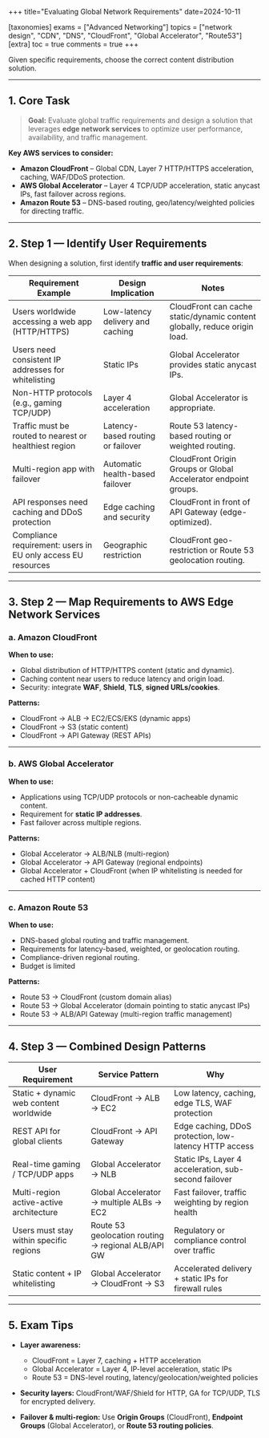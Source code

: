 +++
title="Evaluating Global Network Requirements"
date=2024-10-11

[taxonomies]
exams = ["Advanced Networking"]
topics = ["network design", "CDN", "DNS", "CloudFront", "Global Accelerator", "Route53"]
[extra]
toc = true
comments = true
+++

Given specific requirements, choose the correct content distribution solution.

<!--more-->

---

## 1. Core Task

> **Goal:** Evaluate global traffic requirements and design a solution that leverages **edge network services** to optimize user performance, availability, and traffic management.

**Key AWS services to consider:**

* **Amazon CloudFront** – Global CDN, Layer 7 HTTP/HTTPS acceleration, caching, WAF/DDoS protection.
* **AWS Global Accelerator** – Layer 4 TCP/UDP acceleration, static anycast IPs, fast failover across regions.
* **Amazon Route 53** – DNS-based routing, geo/latency/weighted policies for directing traffic.

---

## 2. Step 1 — Identify User Requirements

When designing a solution, first identify **traffic and user requirements**:

| Requirement Example                                          | Design Implication                | Notes                                                                     |
| ------------------------------------------------------------ | --------------------------------- | ------------------------------------------------------------------------- |
| Users worldwide accessing a web app (HTTP/HTTPS)             | Low-latency delivery and caching  | CloudFront can cache static/dynamic content globally, reduce origin load. |
| Users need consistent IP addresses for whitelisting          | Static IPs                        | Global Accelerator provides static anycast IPs.                           |
| Non-HTTP protocols (e.g., gaming TCP/UDP)                    | Layer 4 acceleration              | Global Accelerator is appropriate.                                        |
| Traffic must be routed to nearest or healthiest region       | Latency-based routing or failover | Route 53 latency-based routing or weighted routing.                       |
| Multi-region app with failover                               | Automatic health-based failover   | CloudFront Origin Groups or Global Accelerator endpoint groups.           |
| API responses need caching and DDoS protection               | Edge caching and security         | CloudFront in front of API Gateway (edge-optimized).                      |
| Compliance requirement: users in EU only access EU resources | Geographic restriction            | CloudFront geo-restriction or Route 53 geolocation routing.               |

---

## 3. Step 2 — Map Requirements to AWS Edge Network Services

### a. **Amazon CloudFront**

**When to use:**

* Global distribution of HTTP/HTTPS content (static and dynamic).
* Caching content near users to reduce latency and origin load.
* Security: integrate **WAF**, **Shield**, **TLS**, **signed URLs/cookies**.

**Patterns:**

* CloudFront → ALB → EC2/ECS/EKS (dynamic apps)
* CloudFront → S3 (static content)
* CloudFront → API Gateway (REST APIs)

---

### b. **AWS Global Accelerator**

**When to use:**

* Applications using TCP/UDP protocols or non-cacheable dynamic content.
* Requirement for **static IP addresses**.
* Fast failover across multiple regions.

**Patterns:**

* Global Accelerator → ALB/NLB (multi-region)
* Global Accelerator → API Gateway (regional endpoints)
* Global Accelerator + CloudFront (when IP whitelisting is needed for cached HTTP content)

---

### c. **Amazon Route 53**

**When to use:**

* DNS-based global routing and traffic management.
* Requirements for latency-based, weighted, or geolocation routing.
* Compliance-driven regional routing.
* Budget is limited

**Patterns:**

* Route 53 → CloudFront (custom domain alias)
* Route 53 → Global Accelerator (domain pointing to static anycast IPs)
* Route 53 → ALB/API Gateway (multi-region traffic management)

---

## 4. Step 3 — Combined Design Patterns

| User Requirement                        | Service Pattern                                    | Why                                                    |
| --------------------------------------- | -------------------------------------------------- | ------------------------------------------------------ |
| Static + dynamic web content worldwide  | CloudFront → ALB → EC2                             | Low latency, caching, edge TLS, WAF protection         |
| REST API for global clients             | CloudFront → API Gateway                           | Edge caching, DDoS protection, low-latency HTTP access |
| Real-time gaming / TCP/UDP apps         | Global Accelerator → NLB                           | Static IPs, Layer 4 acceleration, sub-second failover  |
| Multi-region active-active architecture | Global Accelerator → multiple ALBs → EC2           | Fast failover, traffic weighting by region health      |
| Users must stay within specific regions | Route 53 geolocation routing → regional ALB/API GW | Regulatory or compliance control over traffic          |
| Static content + IP whitelisting        | Global Accelerator → CloudFront → S3               | Accelerated delivery + static IPs for firewall rules   |

---

## 5. Exam Tips

* **Layer awareness:**

  * CloudFront = Layer 7, caching + HTTP acceleration
  * Global Accelerator = Layer 4, IP-level acceleration, static IPs
  * Route 53 = DNS-level routing, latency/geolocation/weighted policies
* **Security layers:** CloudFront/WAF/Shield for HTTP, GA for TCP/UDP, TLS for encrypted delivery.
* **Failover & multi-region:** Use **Origin Groups** (CloudFront), **Endpoint Groups** (Global Accelerator), or **Route 53 routing policies**.
